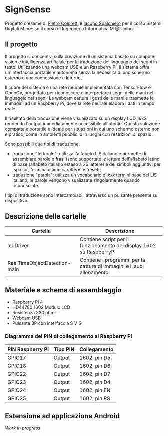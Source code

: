 # SignSense

Progetto d'esame di [Pietro Coloretti](https://github.com/ogrish15) e [Iacopo Sbalchiero](https://github.com/IacopoSb) per il corso Sistemi Digitali M presso il corso di Ingegneria Informatica M @ Unibo.

## Il progetto

Il progetto si concentra sulla creazione di un sistema basato su computer vision e intelligenza artificiale per la traduzione del linguaggio dei segni in testo. Utilizzando una webcam USB e un Raspberry Pi, il sistema offre un'interfaccia portatile e autonoma senza la necessità di uno schermo esterno o una connessione a Internet.

Il cuore del sistema è una rete neurale implementata con TensorFlow e OpenCV, progettata per riconoscere e interpretare i segni delle mani nel linguaggio dei segni. La webcam cattura i gesti delle mani e trasmette le immagini ad un Raspberry Pi, dove la rete neurale elabora i dati in tempo reale.

Il risultato della traduzione viene visualizzato su un display LCD 16x2, rendendo l'output immediatamente accessibile all'utente. Questa soluzione compatta e portatile è ideale per situazioni in cui uno schermo esterno non è pratico, come in ambienti pubblici o in luoghi con restrizioni di spazio.

Sono possibili due tipi di traduzione:

- traduzione "letterale": utilizza l'alfabeto LIS italiano e permette di assemblare parole e frasi (sono supportate le lettere dell'alfabeto latino di base (alfabeto italiano esteso a 26 lettere) e dei simboli aggiuntivi per 'spazio', 'elimina ultimo carattere' e 'reset';
- traduzione "parola": utilizza un vocabolario di *xxx* termini base del LIS italiano, le parole vengono visualizzate singolarmente quando riconosciute.

I tipi di traduzione sono intercambiabili attraverso un pulsante presente sul dispositivo.

## Descrizione delle cartelle

| Cartella                     | Descrizione                                                          |
| ---------------------------- | -------------------------------------------------------------------- |
| lcdDriver                    | Contiene script per il funzionamento del display 1602 su RaspberryPi |
| RealTimeObjectDetection-main | Contiene i programmi per la cattura di immagini e il suo allenamento |

## Materiale e schema di assemblaggio

- Raspberry Pi 4
- HD44780 1602 Modulo LCD
- Resistenza 330 ohm
- Webcam USB
- Pulsante 3P con interfaccia S V G

### Diagramma dei PIN di collegamento al Raspberry Pi

| PIN Raspberry Pi | Tipo PIN | Collegamento |
| ---------------- | -------- | ------------ |
| GPIO17           | Output   | 1602, pin D5 |
| GPIO18           | Output   | 1602, pin D6 |
| GPIO22           | Output   | 1602, pin D7 |
| GPIO23           | Output   | 1602, pin D4 |
| GPIO24           | Output   | 1602, pin EN |
| GPIO25           | Output   | 1602, pin RS |

## Estensione ad applicazione Android

*Work in progress*
